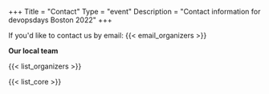 +++
Title = "Contact"
Type = "event"
Description = "Contact information for devopsdays Boston 2022"
+++

If you'd like to contact us by email: {{< email_organizers >}}

**Our local team**

{{< list_organizers >}}


{{< list_core >}}
